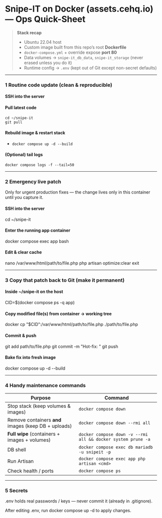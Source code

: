 # Snipe-IT on Docker (assets.cehq.io) — **Ops Quick-Sheet**

> **Stack recap**  
> * Ubuntu 22.04 host  
> * Custom image built from this repo’s root **Dockerfile**  
> * `docker-compose.yml` + override expose **port 80**  
> * Data volumes → `snipe-it_db_data`, `snipe-it_storage` (never erased unless you do it)  
> * Runtime config → `.env` (kept out of Git except non-secret defaults)

---

### 1  Routine code update (clean & reproducible)

#### SSH into the server

#### Pull latest code

```
cd ~/snipe-it
git pull
```

#### Rebuild image & restart stack

- `docker compose up -d --build`

#### (Optional) tail logs

`docker compose logs -f --tail=50`

---

### 2 Emergency live patch

Only for urgent production fixes — the change lives only in this container until you capture it.

#### SSH into the server
cd ~/snipe-it

#### Enter the running app container
docker compose exec app bash

#### Edit & clear cache
nano /var/www/html/path/to/file.php
php artisan optimize:clear
exit

---

### 3 Copy that patch back to Git (make it permanent)

#### Inside ~/snipe-it on the host
CID=$(docker compose ps -q app)

#### Copy modified file(s) from container → working tree
docker cp "$CID":/var/www/html/path/to/file.php ./path/to/file.php

#### Commit & push
git add path/to/file.php
git commit -m "Hot-fix: <description>"
git push

#### Bake fix into fresh image
docker compose up -d --build

---

### 4 Handy maintenance commands

| Purpose                                              | Command                                                      |
| ---------------------------------------------------- | ------------------------------------------------------------ |
| Stop stack (keep volumes & images)                   | `docker compose down`                                        |
| Remove containers **and** images (keep DB + uploads) | `docker compose down --rmi all`                              |
| **Full wipe** (containers + images + volumes)        | `docker compose down -v --rmi all && docker system prune -a` |
| DB shell                                             | `docker compose exec db mariadb -u snipeit -p`               |
| Run Artisan                                          | `docker compose exec app php artisan <cmd>`                  |
| Check health / ports                                 | `docker compose ps`                                          |

---

### 5 Secrets
.env holds real passwords / keys — never commit it (already in .gitignore).

After editing .env, run docker compose up -d to apply changes.
